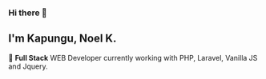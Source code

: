 ### Hi there 👋

## I'm **Kapungu, Noel K.**

🔭 <b>Full Stack</b> WEB Developer currently working with PHP, Laravel, Vanilla JS and Jquery.

<!--
**DePosta20/DePosta20** is a ✨ _special_ ✨ repository because its `README.md` (this file) appears on your GitHub profile.

Here are some ideas to get you started:

- 🔭 I’m currently working on PHP
- 🌱 I’m currently learning ...
- 👯 I’m looking to collaborate on ...
- 🤔 I’m looking for help with ...
- 💬 Ask me about ...
- 📫 How to reach me: ...
- 😄 Pronouns: ...
- ⚡ Fun fact: ...
-->
